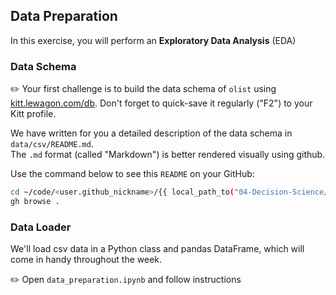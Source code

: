 ## Data Preparation

In this exercise, you will perform an **Exploratory Data Analysis** (EDA)

### Data Schema

✏️ Your first challenge is to build the data schema of `olist` using [kitt.lewagon.com/db](https://kitt.lewagon.com/db). Don't forget to quick-save it regularly ("F2") to your Kitt profile.

We have written for you a detailed description of the data schema in `data/csv/README.md`.  
The `.md` format (called "Markdown") is better rendered visually using github.

Use the command below to see this `README` on your GitHub:  
```bash
cd ~/code/<user.github_nickname>/{{ local_path_to("04-Decision-Science/01-Project-Setup/01-Context-and-Setup") }}/data/
gh browse .
```

### Data Loader

We'll load csv data in a Python class and pandas DataFrame, which will come in handy throughout the week.

✏️ Open `data_preparation.ipynb` and follow instructions
